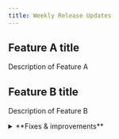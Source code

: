 ```yaml
---
title: Weekly Release Updates
---
```


## Feature A title

Description of Feature A

## Feature B title

Description of Feature B

<details>

<summary>**Fixes & improvements**</summary>

- **Neon Console**

  - We updated the **Instant point-in-time restore** time selector component on the **Backup & Restore** page. The new selector makes it easier to select a restore point.
  - Fixed an issue in the console that prevented shared projects from being displayed.

</details>
